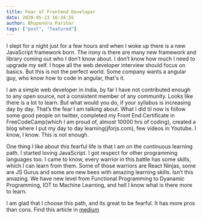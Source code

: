 ```yaml
---
title: Fear of Frontend Developer
date: 2020-05-23 16:34:55
author: Bhupendra Parihar
tags: ["post", "featured"]
---
```

I slept for a night just for a few hours and when I woke up there is a new JavaScript framework born. The irony is there are many new framework and library coming out who I don’t know about. I don’t know how much I need to upgrade my self. I hope all the web developer interview should focus on basics. But this is not the perfect world. Some company wants a angular guy, who know how to code in angular, that's it.

I am a simple web developer in India, by far I have not contributed enough to any open source, not a consistent member of any community. Looks like there is a lot to learn. But what would you do, if your syllabus is increasing day by day. That’s the fear I am talking about. What I did til now is follow some good people on twitter, completed my Front End Certificate in FreeCodeCamp(which I am proud of, almost 10000 hrs of coding), created a blog where I put my day to day learning(jforjs.com), few videos in Youtube. I know, I know. This is not enough.

One thing I like about this fearful life is that I am on the continuous learning path. I started loving JavaScript. I got respect for other programming languages too. I came to know, every warrior in this battle has some skills, which I can learn from them. Some of those warriors are React Ninjas, some are JS Gurus and some are new bees with amazing learning skills. Isn’t this amazing. We have new level from Functional Programming to Dyanamic Programming, IOT to Machine Learning, and hell I know what is there more to learn.

I am glad that I choose this path, and its great to be fearful. It has more pros than cons. Find this article in <a title="Fear of a Web Developer" href="https://medium.com/@bhupendrasparihar/fear-of-a-web-developer-f009ff613d8b" target="_blank">medium</a>